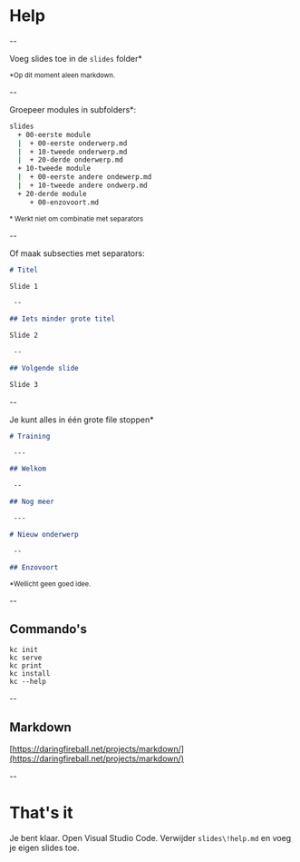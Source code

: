 # Help

--

Voeg slides toe in de `slides` folder*

<small>*Op dit moment aleen markdown.</small>

--

Groepeer modules in subfolders*:

```bash
slides
  + 00-eerste module
  |  + 00-eerste onderwerp.md
  |  + 10-tweede onderwerp.md
  |  + 20-derde onderwerp.md
  + 10-tweede module
  |  + 00-eerste andere ondewerp.md
  |  + 10-tweede andere ondwerp.md
  + 20-derde module
     + 00-enzovoort.md
```

<small>* Werkt niet om combinatie met separators</small>

--

Of maak subsecties met separators:

```md
# Titel

Slide 1

 --

## Iets minder grote titel

Slide 2

 --

## Volgende slide

Slide 3

```

--

Je kunt alles in één grote file stoppen*

```md
# Training

 ---

## Welkom

 --

## Nog meer

 ---

# Nieuw onderwerp

 --

## Enzovoort 

```

<small>*Wellicht geen goed idee.</small>

--

## Commando's

```javascripts
kc init
kc serve
kc print
kc install
kc --help
```

--

## Markdown

[https://daringfireball.net/projects/markdown/](https://daringfireball.net/projects/markdown/)

--

# That's it

Je bent klaar. Open Visual Studio Code. Verwijder `slides\!help.md` en voeg je eigen slides toe.